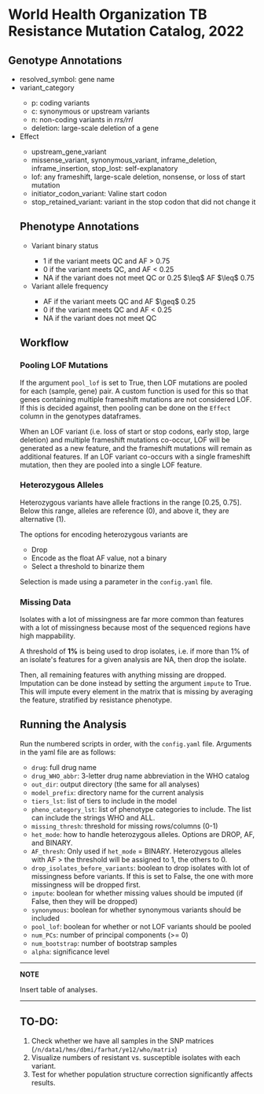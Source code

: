 # World Health Organization TB Resistance Mutation Catalog, 2022

## Genotype Annotations

<ul>
    <li>resolved_symbol: gene name</li>
    <li>variant_category</li>
    <ul>
        <li>p: coding variants</li>
        <li>c: synonymous or upstream variants</li>
        <li>n: non-coding variants in <i>rrs/rrl</i></li>
        <li>deletion: large-scale deletion of a gene</li>
    </ul>
    <li>Effect</li>
    <ul>
        <li>upstream_gene_variant</li>
        <li>missense_variant, synonymous_variant, inframe_deletion, inframe_insertion, stop_lost: self-explanatory</li>
        <li>lof: any frameshift, large-scale deletion, nonsense, or loss of start mutation</li>
        <li>initiator_codon_variant: Valine start codon</li>
        <li>stop_retained_variant: variant in the stop codon that did not change it</li>
</ul>

## Phenotype Annotations

<ul>
    <li>Variant binary status</li>
        <ul>
            <li>1 if the variant meets QC and AF > 0.75</li>
            <li>0 if the variant meets QC, and AF < 0.25</li>
            <li>NA if the variant does not meet QC or 0.25 $\leq$ AF $\leq$ 0.75</li>
        </ul>
    <li>Variant allele frequency</li>
        <ul>
            <li>AF if the variant meets QC and AF $\geq$ 0.25</li>
            <li>0 if the variant meets QC and AF < 0.25</li>
            <li>NA if the variant does not meet QC</li>
        </ul>
</ul>


## Workflow
    
### Pooling LOF Mutations
    
If the argument `pool_lof` is set to True, then LOF mutations are pooled for each (sample, gene) pair. A custom function is used for this so that genes containing multiple frameshift mutations are not considered LOF. If this is decided against, then pooling can be done on the `Effect` column in the genotypes dataframes. 
    
When an LOF variant (i.e. loss of start or stop codons, early stop, large deletion) and multiple frameshift mutations co-occur, LOF will be generated as a new feature, and the frameshift mutations will remain as additional features. If an LOF variant co-occurs with a single frameshift mutation, then they are pooled into a single LOF feature. 

### Heterozygous Alleles

Heterozygous variants have allele fractions in the range [0.25, 0.75]. Below this range, alleles are reference (0), and above it, they are alternative (1). 

The options for encoding heterozygous variants are 

<ul>
    <li>Drop</li>
    <li>Encode as the float AF value, not a binary</li>
    <li>Select a threshold to binarize them</li>
</ul>

Selection is made using a parameter in the `config.yaml` file. 

### Missing Data

Isolates with a lot of missingness are far more common than features with a lot of missingness because most of the sequenced regions have high mappability. 

A threshold of <b>1%</b> is being used to drop isolates, i.e. if more than 1% of an isolate's features for a given analysis are NA, then drop the isolate. 

Then, all remaining features with anything missing are dropped. Imputation can be done instead by setting the argument `impute` to True. This will impute every element in the matrix that is missing by averaging the feature, stratified by resistance phenotype. 

## Running the Analysis

Run the numbered scripts in order, with the `config.yaml` file. Arguments in the yaml file are as follows:
    
<ul>
    <li><code>drug</code>: full drug name</li>
    <li><code>drug_WHO_abbr</code>: 3-letter drug name abbreviation in the WHO catalog</li>
    <li><code>out_dir</code>: output directory (the same for all analyses)</li>
    <li><code>model_prefix</code>: directory name for the current analysis</li>
    <li><code>tiers_lst</code>: list of tiers to include in the model</li>
    <li><code>pheno_category_lst</code>: list of phenotype categories to include. The list can include the strings WHO and ALL.</li>
    <li><code>missing_thresh</code>: threshold for missing rows/columns (0-1)</li>
    <li><code>het_mode</code>: how to handle heterozygous alleles. Options are DROP, AF, and BINARY. </li>
    <li><code>AF_thresh</code>: Only used if <code>het_mode</code> = BINARY. Heterozygous alleles with AF > the threshold will be assigned to 1, the others to 0.</li>
    <li><code>drop_isolates_before_variants</code>: boolean to drop isolates with lot of missingness before variants. If this is set to False, the one with more missingness will be dropped first.</li>
    <li><code>impute</code>: boolean for whether missing values should be imputed (if False, then they will be dropped)</li>
    <li><code>synonymous</code>: boolean for whether synonymous variants should be included</li>
    <li><code>pool_lof</code>: boolean for whether or not LOF variants should be pooled</li>
    <li><code>num_PCs</code>: number of principal components (>= 0)</li>
    <li><code>num_bootstrap</code>: number of bootstrap samples</li>
    <li><code>alpha</code>: significance level</li>
</ul>
    
    
---
**NOTE**

Insert table of analyses.

---

## TO-DO:

1. Check whether we have all samples in the SNP matrices (`/n/data1/hms/dbmi/farhat/ye12/who/matrix`)
2. Visualize numbers of resistant vs. susceptible isolates with each variant.
3. Test for whether population structure correction significantly affects results.
